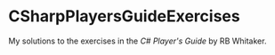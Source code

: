 # CSharpPlayersGuideExercises
My solutions to the exercises in the *C# Player's Guide* by RB Whitaker.